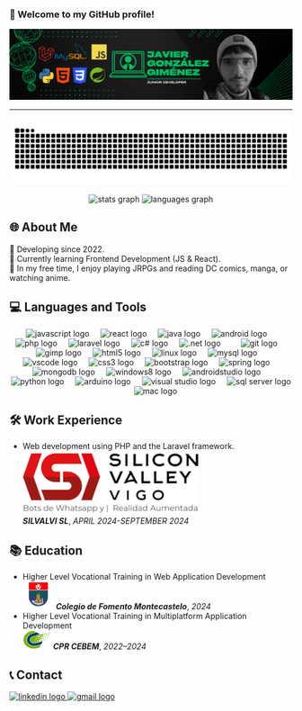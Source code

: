 ### 👋 Welcome to my GitHub profile!
![banner](ban.png)

---

### 
![Snake animation](https://raw.githubusercontent.com/gonzgimnzjavier/gonzgimnzjavier/output/github-contribution-grid-snake-dark.svg)

<div align="center">
  <img src="https://github-readme-stats.vercel.app/api?username=gonzgimnzjavier&hide_title=false&hide_rank=false&show_icons=true&include_all_commits=true&count_private=true&disable_animations=false&theme=dracula&locale=en&hide_border=false&order=1" height="150" alt="stats graph"/>
  <img src="https://github-readme-stats.vercel.app/api/top-langs?username=gonzgimnzjavier&locale=en&hide_title=false&layout=compact&card_width=320&langs_count=5&theme=dracula&hide_border=false&order=2" height="150" alt="languages graph"  />
</div>

## 🌐 About Me
<p align="left">
  🐝 Developing since 2022.<br>
  🧠 Currently learning Frontend Development (JS & React).<br>
  👾 In my free time, I enjoy playing JRPGs and reading DC comics, manga, or watching anime.
</p>

## 💻 Languages and Tools
<div align="center">
 <!-- JavaScript & React -->
<img src="https://cdn.jsdelivr.net/gh/devicons/devicon/icons/javascript/javascript-original.svg" height="40" alt="javascript logo"  />
<img width="12" />
<img src="https://cdn.jsdelivr.net/gh/devicons/devicon/icons/react/react-original.svg" height="40" alt="react logo"  />
<img width="12" />
<!-- Otros lenguajes -->
<img src="https://cdn.jsdelivr.net/gh/devicons/devicon/icons/java/java-original.svg" height="40" alt="java logo"  />
<img width="12" />
<img src="https://cdn.jsdelivr.net/gh/devicons/devicon/icons/android/android-original.svg" height="40" alt="android logo"  />
<img width="12" />
<!-- PHP & Laravel -->
<img src="https://cdn.jsdelivr.net/gh/devicons/devicon/icons/php/php-original.svg" height="40" alt="php logo"  />
<img width="12" />
<img src="https://cdn.jsdelivr.net/gh/devicons/devicon/icons/laravel/laravel-original.svg" height="40" alt="laravel logo"  />
<img width="12" />
<!-- C#, .NET & ASP.NET Core MVC -->
<img src="https://cdn.jsdelivr.net/gh/devicons/devicon/icons/csharp/csharp-original.svg" height="40" alt="c# logo"  />
<img width="12" />
<img src="https://cdn.jsdelivr.net/gh/devicons/devicon/icons/dot-net/dot-net-original.svg" height="40" alt=".net logo"  />
<img width="12" />
<img width="12" />
<!-- Otras herramientas -->
<img src="https://cdn.jsdelivr.net/gh/devicons/devicon/icons/git/git-original.svg" height="40" alt="git logo"  />
<img width="12" />
<img src="https://cdn.jsdelivr.net/gh/devicons/devicon/icons/gimp/gimp-original.svg" height="40" alt="gimp logo"  />
<img width="12" />
<img src="https://cdn.jsdelivr.net/gh/devicons/devicon/icons/html5/html5-original.svg" height="40" alt="html5 logo"  />
<img width="12" />
<img src="https://cdn.jsdelivr.net/gh/devicons/devicon/icons/linux/linux-original.svg" height="40" alt="linux logo"  />
<img width="12" />
<img src="https://cdn.jsdelivr.net/gh/devicons/devicon/icons/mysql/mysql-original.svg" height="40" alt="mysql logo"  />
<img width="12" />
<img src="https://cdn.jsdelivr.net/gh/devicons/devicon/icons/vscode/vscode-original.svg" height="40" alt="vscode logo"  />
<img width="12" />
<img src="https://cdn.jsdelivr.net/gh/devicons/devicon/icons/css3/css3-original.svg" height="40" alt="css3 logo"  />
<img width="12" />
<img src="https://cdn.jsdelivr.net/gh/devicons/devicon/icons/bootstrap/bootstrap-original.svg" height="40" alt="bootstrap logo"  />
<img width="12" />
<img src="https://cdn.jsdelivr.net/gh/devicons/devicon/icons/spring/spring-original-wordmark.svg" height="40" alt="spring logo"  />
<img width="12" />
<img src="https://cdn.jsdelivr.net/gh/devicons/devicon/icons/mongodb/mongodb-original.svg" height="40" alt="mongodb logo"  />
<img width="12" />
<img src="https://cdn.jsdelivr.net/gh/devicons/devicon/icons/windows8/windows8-original.svg" height="40" alt="windows8 logo"  />
<img width="12" />
<img src="https://cdn.jsdelivr.net/gh/devicons/devicon/icons/androidstudio/androidstudio-original.svg" height="40" alt="androidstudio logo"  />
<img width="12" />
<img src="https://cdn.jsdelivr.net/gh/devicons/devicon/icons/python/python-original.svg" height="40" alt="python logo"  />
<img width="12" />
<img src="https://cdn.jsdelivr.net/gh/devicons/devicon/icons/arduino/arduino-original.svg" height="40" alt="arduino logo"  />
<img width="12" />
<!-- Visual Studio, SQL Server y Mac -->
<img src="https://cdn.jsdelivr.net/gh/devicons/devicon/icons/visualstudio/visualstudio-plain.svg" height="40" alt="visual studio logo"  />
<img width="12" />
<img src="https://cdn.jsdelivr.net/gh/devicons/devicon/icons/microsoftsqlserver/microsoftsqlserver-plain.svg" height="40" alt="sql server logo"  />
<img width="12" />
<img src="https://cdn.jsdelivr.net/gh/devicons/devicon/icons/apple/apple-original.svg" height="40" alt="mac logo"  />

</div>

## 🛠️ Work Experience
- Web development using PHP and the Laravel framework.<br>
  ![SILVALVI](SILVALI.png)  
  ***SILVALVI SL***, _APRIL 2024-SEPTEMBER 2024_

## 📚 Education
- Higher Level Vocational Training in Web Application Development  
  <img src="monte.png" alt="montecastelo" style="width:55px;"> ***Colegio de Fomento Montecastelo***, _2024_
- Higher Level Vocational Training in Multiplatform Application Development  
  ![CEBEM](CEBEM.png) ***CPR CEBEM***, _2022–2024_


## 📞 Contact
<div align="left">
  <a href="https://www.linkedin.com/in/javier-gonz%C3%A1lez-gim%C3%A9nez-a72426280/" target="_blank">
    <img src="https://raw.githubusercontent.com/maurodesouza/profile-readme-generator/master/src/assets/icons/social/linkedin/default.svg" width="52" height="40" alt="linkedin logo"  />
  </a>
  <a href="mailto:javigongimenez@gmail.com" target="_blank">
    <img src="https://raw.githubusercontent.com/maurodesouza/profile-readme-generator/master/src/assets/icons/social/gmail/default.svg" width="52" height="40" alt="gmail logo"  />
  </a>
  
</div>
